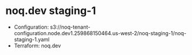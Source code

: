 # noq.dev staging-1
* Configuration: s3://noq-tenant-configuration.node.dev1.259868150464.us-west-2/noq-staging-1/noq-staging-1.yaml
* Terraform: noq.dev